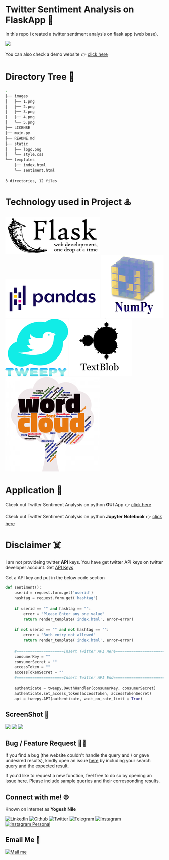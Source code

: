# Twitter Sentiment Analysis on FlaskApp :notebook:
In this repo i created a twitter sentiment analysis on flask app (web base).

[![](https://camo.githubusercontent.com/2fb0723ef80f8d87a51218680e209c66f213edf8/68747470733a2f2f666f7274686562616467652e636f6d2f696d616765732f6261646765732f6d6164652d776974682d707974686f6e2e737667)](https://python.org)

You can also check a demo website :point_right: [click here](http://hitalfashion.pythonanywhere.com/)
# Directory Tree :cactus:
```bash
.
├── images
│   ├── 1.png
│   ├── 2.png
│   ├── 3.png
│   ├── 4.png
│   └── 5.png
├── LICENSE
├── main.py
├── README.md
├── static
│   ├── logo.png
│   └── style.css
└── templates
    ├── index.html
    └── sentiment.html

3 directories, 12 files
```

# Technology used in Project :hotsprings:
<img target="_blank" src="https://github.com/yogeshnile/technology/blob/master/Flask.png" width="300">     <img target="_blank" src="https://github.com/yogeshnile/technology/blob/master/pandas.png" width="300">    <img target="_blank" src="https://github.com/yogeshnile/technology/blob/master/numpy.png" width="200">      <img target="_blank" src="https://github.com/yogeshnile/technology/blob/master/tweepy.webp" width="200">     <img target="_blank" src="https://github.com/yogeshnile/technology/blob/master/textblob.png" width="200">    <img target="_blank" src="https://github.com/yogeshnile/technology/blob/master/wordcloud.png" width="300">

# Application :loudspeaker:
Ckeck out Twitter Sentiment Analysis on python **GUI** App :point_right: [click here](https://github.com/yogeshnile/Twitter-Sentiment-Analysis-on-Python-GUI)

Ckeck out Twitter Sentiment Analysis on python **Jupyter Notebook** :point_right: [click here](https://github.com/yogeshnile/Sentiment-Analysis-of-Twitter-Account)

# Disclaimer :skull_and_crossbones:
I am not provideing twitter **API** keys. You have get twitter API keys on twitter developer account. Get [API Keys](https://developer.twitter.com/)

Get a API key and put in the below code section
```python
def sentiment():
    userid = request.form.get('userid')
    hashtag = request.form.get('hashtag')

    if userid == "" and hashtag == "":
        error = "Please Enter any one value"
        return render_template('index.html', error=error)
    
    if not userid == "" and not hashtag == "":
        error = "Both entry not allowed"
        return render_template('index.html', error=error)
    
    #=====================Insert Twitter API Here==========================
    consumerKey = ""
    consumerSecret = ""
    accessToken = ""
    accessTokenSecret = ""
    #=====================Insert Twitter API End===========================
    
    authenticate = tweepy.OAuthHandler(consumerKey, consumerSecret)
    authenticate.set_access_token(accessToken, accessTokenSecret)
    api = tweepy.API(authenticate, wait_on_rate_limit = True)
   ```



## ScreenShot :camera_flash:
![](https://github.com/yogeshnile/Twitter-Sentiment-Analysis-on-Flask-App/blob/master/images/3.png)
![](https://github.com/yogeshnile/Twitter-Sentiment-Analysis-on-Flask-App/blob/master/images/4.png)
![](https://github.com/yogeshnile/Twitter-Sentiment-Analysis-on-Flask-App/blob/master/images/5.png)


## Bug / Feature Request :man_technologist:
If you find a bug (the website couldn't handle the query and / or gave undesired results), kindly open an issue [here](https://github.com/yogeshnile/Twitter-Sentiment-Analysis-on-Flask-App/issues/new) by including your search query and the expected result.

If you'd like to request a new function, feel free to do so by opening an issue [here](https://github.com/yogeshnile/Twitter-Sentiment-Analysis-on-Flask-App/issues/new). Please include sample queries and their corresponding results.


## Connect with me! 🌐
Known on internet as **Yogesh Nile**

[<img target="_blank" src="https://img.icons8.com/bubbles/100/000000/linkedin.png" title="LinkedIn">](https://bit.ly/2Ky3ho6)  [<img target="_blank" src="https://img.icons8.com/bubbles/100/000000/github.png" title="Github">](https://bit.ly/2yoggit) [<img target="_blank" src="https://img.icons8.com/bubbles/100/000000/twitter.png" title="Twitter">](https://bit.ly/3dbLJLC) [<img target="_blank" src="https://img.icons8.com/bubbles/100/000000/telegram-app.png" title="Telegram"/>](https://t.me/yogeshnile) [<img target="_blank" src="https://img.icons8.com/bubbles/100/000000/instagram-new.png" title="Instagram">](https://bit.ly/3b9Qeo4)  [<img target="_blank" src="https://img.icons8.com/bubbles/100/000000/instagram.png" title="Instagram Personal">](https://bit.ly/32SXHV0)

## Email Me :e-mail:

[<img target="_blank" src="https://img.icons8.com/bubbles/100/000000/secured-letter.png" title="Mail me">](mailto:yogeshnile.work4u@gmail.com)
